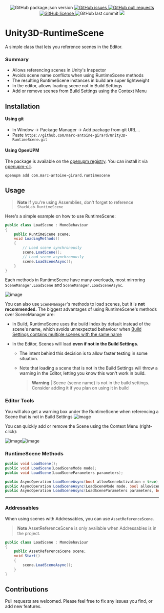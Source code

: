 <p align="center">
    <img alt="GitHub package.json version" src ="https://img.shields.io/github/package-json/v/marc-antoine-girard/Unity3D-RuntimeScene" />
    <a href="https://github.com/marc-antoine-girard/Unity3D-RuntimeScene/issues">
        <img alt="GitHub issues" src ="https://img.shields.io/github/issues/marc-antoine-girard/Unity3D-RuntimeScene" />
    </a>
    <a href="https://github.com/marc-antoine-girard/Unity3D-RuntimeScene/pulls">
        <img alt="GitHub pull requests" src ="https://img.shields.io/github/issues-pr/marc-antoine-girard/Unity3D-RuntimeScene" />
    </a>
    <a href="https://github.com/marc-antoine-girard/Unity3D-RuntimeScene/blob/main/LICENSE.md">
        <img alt="GitHub license" src ="https://img.shields.io/github/license/marc-antoine-girard/Unity3D-RuntimeScene" />
    </a>
    <img alt="GitHub last commit" src ="https://img.shields.io/github/last-commit/marc-antoine-girard/Unity3D-RuntimeScene" />
    <a href="https://openupm.com/packages/com.marc-antoine-girard.runtimescene/">
        <img src="https://img.shields.io/npm/v/com.marc-antoine-girard.runtimescene?label=openupm&registry_uri=https://package.openupm.com" />
    </a>
</p>

# Unity3D-RuntimeScene

A simple class that lets you reference scenes in the Editor.

### Summary

- Allows referencing scenes in Unity's Inspector
- Avoids scene name conflicts when using RuntimeScene methods
- The resulting RuntimeScene instances in build are super lightweight
- In the editor, allows loading scene not in Build Settings
- Add or remove scenes from Build Settings using the Context Menu

## Installation

#### Using git

- In Window -> Package Manager -> Add package from git URL...
- Paste `https://github.com/marc-antoine-girard/Unity3D-RuntimeScene.git`

#### Using OpenUPM

The package is available on the [openupm registry](https://openupm.com). You can install it via [openupm-cli](https://github.com/openupm/openupm-cli).

```
openupm add com.marc-antoine-girard.runtimescene
```

## Usage

> **Note** If you're using Assemblies, don't forget to reference `ShackLab.RuntimeScene`

Here's a simple example on how to use RuntimeScene:

```csharp
public class LoadScene : MonoBehaviour
{
    public RuntimeScene scene;
    void LoadingMethods()
    {
        // Load scene synchronously 
        scene.LoadScene();
        // Load scene asynchronously 
        scene.LoadSceneAsync();
    }
}
```

Each methods in RuntimeScene have many overloads, most mirroring `SceneManager.LoadScene` and `SceneManager.LoadSceneAsync`.

![image](https://user-images.githubusercontent.com/62125329/185726016-3e3b8e08-9649-4c7e-8758-21e6ae85f3de.png)

You can also use `SceneManager`'s methods to load scenes, but it is **not recommended.** 
The biggest advantages of using RuntimeScene's methods over SceneManager are:

- In Build, RuntimeScene uses the build Index by default instead of the scene's name, which avoids unnexpected behaviour when [Build Settings contains multiple scenes with the same name](https://docs.unity3d.com/ScriptReference/SceneManagement.SceneManager.LoadScene.html#:~:text=The%20given%20sceneName,the%20full%20path.)

- In the Editor, Scenes will load **even if not in the Build Settings.**
  
  - The intent behind this decision is to allow faster testing in some situation.
  
  - Note that loading a scene that is not in the Build Settings will throw a warning in the Editor, letting you know this won't work in build.
    
    > **Warning** | Scene {scene name} is not in the build settings. Consider adding it if you plan on using it in build

### Editor Tools

You will also get a warning box under the RuntimeScene when referencing a Scene that is not in Build Settings
![image](https://user-images.githubusercontent.com/62125329/185725959-067f4c64-eb16-44a8-a4af-bfc9334717db.png)

You can quickly add or remove the Scene using the Context Menu (right-click):

![image](https://user-images.githubusercontent.com/62125329/185725977-e1b07dc2-e92a-4abe-926a-f000590b598f.png)![image](https://user-images.githubusercontent.com/62125329/185725988-7b5e7148-c808-49b0-ae51-0ec30d28c99c.png)

### RuntimeScene Methods

```csharp
public void LoadScene();
public void LoadScene(LoadSceneMode mode);
public void LoadScene(LoadSceneParameters parameters);

public AsyncOperation LoadSceneAsync(bool allowSceneActivation = true);
public AsyncOperation LoadSceneAsync(LoadSceneMode mode, bool allowSceneActivation = true);
public AsyncOperation LoadSceneAsync(LoadSceneParameters parameters, bool allowSceneActivation = true);
```

---

### Addressables

When using scenes with Addressables, you can use `AssetReferenceScene`.

> **Note** AssetReferenceScene is only available when Addressables is in the project.

```csharp
public class LoadScene : MonoBehaviour
{
    public AssetReferenceScene scene;
    void Start()
    {
        scene.LoadSceneAsync();
    }
}
```

## Contributions

Pull requests are welcomed. Please feel free to fix any issues you find, or add new features.
